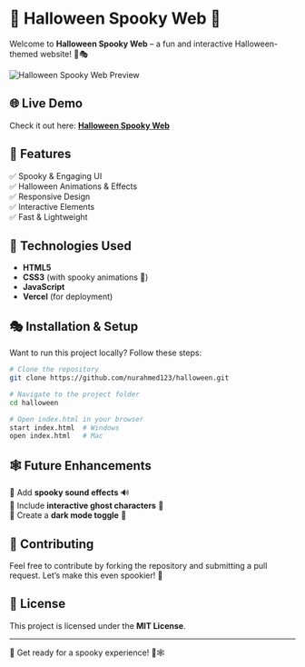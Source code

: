 
# 🎃 Halloween Spooky Web 🎃

Welcome to **Halloween Spooky Web** – a fun and interactive Halloween-themed website! 👻🎭

![Halloween Spooky Web Preview](https://cloud-ohmhowr7p-hack-club-bot.vercel.app/0screenshot_2025-01-30_at_6.22.12___pm.png)

## 🌐 Live Demo
Check it out here: **[Halloween Spooky Web](https://hackclub-halloween.vercel.app/)**

## 🎃 Features
✅ Spooky & Engaging UI  
✅ Halloween Animations & Effects  
✅ Responsive Design  
✅ Interactive Elements  
✅ Fast & Lightweight  

## 🚀 Technologies Used
- **HTML5**
- **CSS3** (with spooky animations 🎃)
- **JavaScript**
- **Vercel** (for deployment)

## 🎭 Installation & Setup
Want to run this project locally? Follow these steps:

```bash
# Clone the repository
git clone https://github.com/nurahmed123/halloween.git

# Navigate to the project folder
cd halloween

# Open index.html in your browser
start index.html  # Windows
open index.html   # Mac
```


## 🕸️ Future Enhancements
🔹 Add **spooky sound effects** 🔊  
🔹 Include **interactive ghost characters** 👻  
🔹 Create a **dark mode toggle** 🌙  

## 🦇 Contributing
Feel free to contribute by forking the repository and submitting a pull request. Let’s make this even spookier! 🎃

## 📜 License
This project is licensed under the **MIT License**.

---

👻 Get ready for a spooky experience! 🎃🕸️
